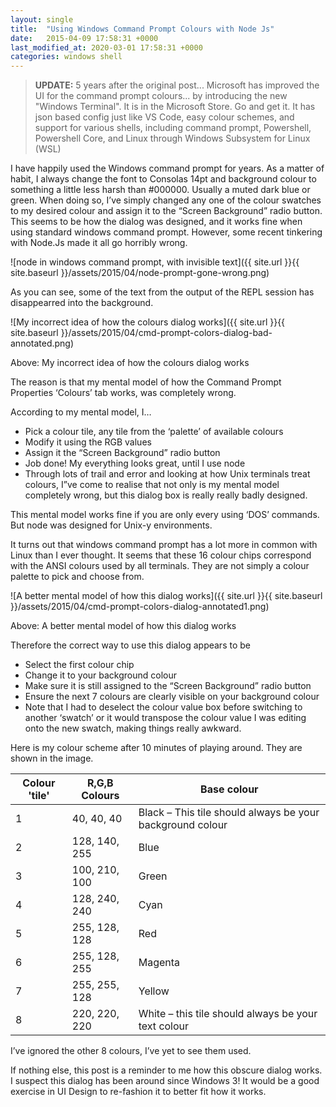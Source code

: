 ```yaml
---
layout: single
title:  "Using Windows Command Prompt Colours with Node Js"
date:   2015-04-09 17:58:31 +0000
last_modified_at: 2020-03-01 17:58:31 +0000
categories: windows shell
---
```


> **UPDATE:** 5 years after the original post... Microsoft has improved the UI for the command prompt colours... by introducing the new "Windows Terminal". It is in the Microsoft Store. Go and get it. It has json based config just like VS Code, easy colour schemes, and support for various shells, including command prompt, Powershell, Powershell Core, and Linux through Windows Subsystem for Linux (WSL)

I have happily used the Windows command prompt for years. As a matter of habit, I always change the font to Consolas 14pt and background colour to something a little less harsh than #000000. Usually a muted dark blue or green. When doing so, I’ve simply changed any one of the colour swatches to my desired colour and assign it to the “Screen Background” radio button. This seems to be how the dialog was designed, and it works fine when using standard windows command prompt. However, some recent tinkering with Node.Js made it all go horribly wrong.

![node in windows command prompt, with invisible text]({{ site.url }}{{ site.baseurl }}/assets/2015/04/node-prompt-gone-wrong.png)

As you can see, some of the text from the output of the REPL session has disappearred into the background.

![My incorrect idea of how the colours dialog works]({{ site.url }}{{ site.baseurl }}/assets/2015/04/cmd-prompt-colors-dialog-bad-annotated.png)

Above: My incorrect idea of how the colours dialog works

The reason is that my mental model of how the Command Prompt Properties ‘Colours’ tab works, was completely wrong.

According to my mental model, I…

* Pick a colour tile, any tile from the ‘palette’ of available colours
* Modify it using the RGB values
* Assign it the “Screen Background” radio button
* Job done! My everything looks great, until I use node
* Through lots of trail and error and looking at how Unix terminals treat colours, I”ve come to realise that not only is my mental model completely wrong, but this dialog box is really really badly designed.

This mental model works fine if you are only every using ‘DOS’ commands. But node was designed for Unix-y environments.

It turns out that windows command prompt has a lot more in common with Linux than I ever thought. It seems that these 16 colour chips correspond with the ANSI colours used by all terminals. They are not simply a colour palette to pick and choose from.

![A better mental model of how this dialog works]({{ site.url }}{{ site.baseurl }}/assets/2015/04/cmd-prompt-colors-dialog-annotated1.png)

Above: A better mental model of how this dialog works

Therefore the correct way to use this dialog appears to be

* Select the first colour chip
* Change it to your background colour
* Make sure it is still assigned to the “Screen Background” radio button
* Ensure the next 7 colours are clearly visible on your background colour
* Note that I had to deselect the colour value box before switching to another ‘swatch’ or it would transpose the colour value I was editing onto the new swatch, making things really awkward.

Here is my colour scheme after 10 minutes of playing around. They are shown in the image.

| Colour 'tile' | R,G,B Colours	| Base colour |
| ------------- | ------------- | ----------- |
| 1	            | 40, 40, 40    | Black – This tile should always be your background colour |
| 2	            | 128, 140, 255	| Blue |
| 3	            | 100, 210, 100	| Green |
| 4	            | 128, 240, 240	| Cyan |
| 5	            | 255, 128, 128	| Red  |
| 6	            | 255, 128, 255	| Magenta |
| 7	            | 255, 255, 128	| Yellow |
| 8	            | 220, 220, 220 | White – this tile should always be your text colour |

I’ve ignored the other 8 colours, I’ve yet to see them used.

If nothing else, this post is a reminder to me how this obscure dialog works.  I suspect this dialog has been around since Windows 3! It would be a good exercise in UI Design to re-fashion it to better fit how it works.
